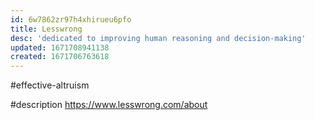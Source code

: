 ```yaml
---
id: 6w7862zr97h4xhirueu6pfo
title: Lesswrong
desc: 'dedicated to improving human reasoning and decision-making'
updated: 1671708941138
created: 1671706763618
---
```


#effective-altruism

#description https://www.lesswrong.com/about
  